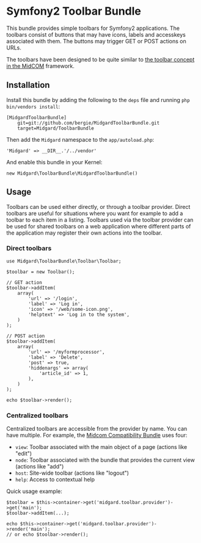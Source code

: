 Symfony2 Toolbar Bundle
=======================

This bundle provides simple toolbars for Symfony2 applications. The toolbars consist of buttons that may have icons, labels and accesskeys associated with them. The buttons may trigger GET or POST actions on URLs.

The toolbars have been designed to be quite similar to [the toolbar concept in the MidCOM](http://www.midgard-project.org/development/mrfc/0026/) framework.

## Installation

Install this bundle by adding the following to the `deps` file and running `php bin/vendors install`:

    [MidgardToolbarBundle]
        git=git://github.com/bergie/MidgardToolbarBundle.git
        target=Midgard/ToolbarBundle

Then add the `Midgard` namespace to the `app/autoload.php`:

    'Midgard' => __DIR__.'/../vendor'

And enable this bundle in your Kernel:

    new Midgard\ToolbarBundle\MidgardToolbarBundle()

## Usage

Toolbars can be used either directly, or through a toolbar provider. Direct toolbars are useful for situations where you want for example to add a toolbar to each item in a listing. Toolbars used via the toolbar provider can be used for shared toolbars on a web application where different parts of the application may register their own actions into the toolbar.

### Direct toolbars

    use Midgard\ToolbarBundle\Toolbar\Toolbar;

    $toolbar = new Toolbar();
   
    // GET action
    $toolbar->addItem(
        array(
            'url' => '/login',
            'label' => 'Log in',
            'icon' => '/web/some-icon.png',
            'helptext' => 'Log in to the system',
        )
    );

    // POST action
    $toolbar->addItem(
        array(
            'url' => '/myformprocessor',
            'label' => 'Delete',
            'post' => true,
            'hiddenargs' => array(
                'article_id' => 1,
            ),
        )
    );

    echo $toolbar->render();

### Centralized toolbars

Centralized toolbars are accessible from the provider by name. You can have multiple. For example, the [Midcom Compatibility Bundle](https://github.com/bergie/MidgardMidcomCompatBundle/) uses four:

* `view`: Toolbar associated with the main object of a page (actions like "edit")
* `node`: Toolbar associated with the bundle that provides the current view (actions like "add")
* `host`: Site-wide toolbar (actions like "logout")
* `help`: Access to contextual help

Quick usage example:

    $toolbar = $this->container->get('midgard.toolbar.provider')->get('main');
    $toolbar->addItem(...);
    
    echo $this->container->get('midgard.toolbar.provider')->render('main');
    // or echo $toolbar->render();
